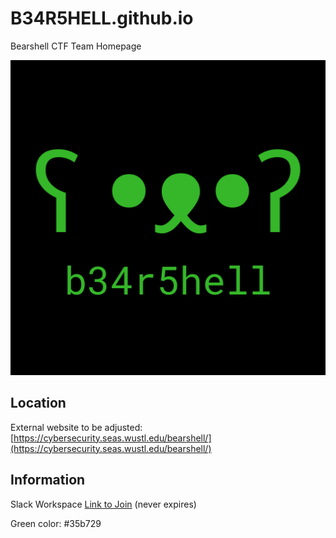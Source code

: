 # B34R5HELL.github.io
Bearshell CTF Team Homepage

<p align="center">
  <img src="b34r5hell-logo.png" alt="B34R5HELL Logo" width="650">
</p>

## Location

External website to be adjusted: [https://cybersecurity.seas.wustl.edu/bearshell/](https://cybersecurity.seas.wustl.edu/bearshell/)

## Information

Slack Workspace [Link to Join](https://join.slack.com/t/b34r5hell/shared_invite/enQtNzUwMDIyODA2MTQ4LWRjYWVjMWQyZjI3YzU3YTcxZDcyODE1ODU2ZTZiZTMwNzg4YmI1YWFhNWJiOGYwNDliMTk5YzhkOTA3ZmUyODk) (never expires)

Green color: #35b729
